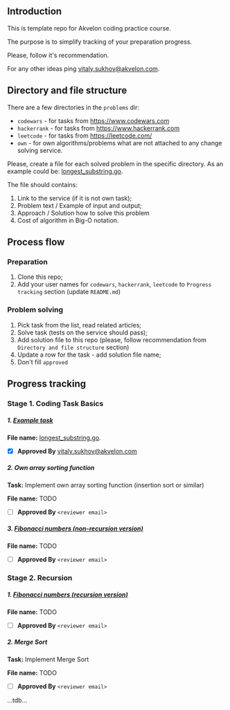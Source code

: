 ## Introduction

This is template repo for Akvelon coding practice  course.

The purpose is to simplify tracking of your preparation progress.

Please, follow it's recommendation.

For any other ideas ping vitaly.sukhov@akvelon.com.

## Directory and file structure

There are a few directories in the `problems` dir:
- `codewars`    - for tasks from https://www.codewars.com
- `hackerrank`  - for tasks from https://www.hackerrank.com
- `leetcode`    - for tasks from https://leetcode.com/
- `own`         - for own algorithms/problems what are not attached to any change solving service.

Please, create a file for each solved problem in the specific directory.
As an example could be: [longest_substring.go](problems/leetcode/longest_substring.go).

The file should contains:
1. Link to the service (if it is not own task);
2. Problem text / Example of input and output;
3. Approach / Solution how to solve this problem 
4. Cost of algorithm in Big-O notation.

## Process flow

### Preparation

1. Clone this repo;
2. Add your user names for `codewars`, `hackerrank`, `leetcode` to `Progress tracking` section (update `README.md`)


### Problem solving

1. Pick task from the list, read related articles;
2. Solve task (tests on the service should pass);
3. Add solution file to this repo (please, follow recommendation from `Directory and file structure` section)
4. Update a row for the task - add solution file name;
5. Don't fill `approved`

## Progress tracking

### Stage 1. Coding Task Basics

##### 1. [Example task](https://leetcode.com/problems/longest-substring-without-repeating-characters/editorial/)

**File name:** [longest_substring.go](problems/leetcode/longest_substring.go).

- [X] **Approved By** vitaly.sukhov@akvelon.com

##### 2. Own array sorting function

**Task:** Implement own array sorting function (insertion sort or similar)

**File name:** TODO

- [ ] **Approved By** `<reviewer email>`

##### 3. [Fibonacci numbers (non-recursion version)](https://www.hackerrank.com/challenges/ctci-fibonacci-numbers/problem)

**File name:** TODO

- [ ] **Approved By** `<reviewer email>`


### Stage 2. Recursion

##### 1. [Fibonacci numbers (recursion version)](https://www.hackerrank.com/challenges/ctci-fibonacci-numbers/problem)

**File name:** TODO

- [ ] **Approved By** `<reviewer email>`

##### 2. Merge Sort

**Task:** Implement Merge Sort

**File name:** TODO

- [ ] **Approved By** `<reviewer email>`



...tdb...

